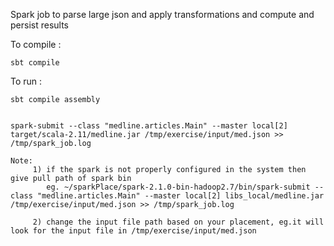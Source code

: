 Spark job to parse large json and apply transformations and compute and persist results

To compile :

    sbt compile
    
To run :
   
    sbt compile assembly
   
    
    spark-submit --class "medline.articles.Main" --master local[2] target/scala-2.11/medline.jar /tmp/exercise/input/med.json >> /tmp/spark_job.log
    
    Note:
         1) if the spark is not properly configured in the system then give pull path of spark bin
            eg. ~/sparkPlace/spark-2.1.0-bin-hadoop2.7/bin/spark-submit --class "medline.articles.Main" --master local[2] libs_local/medline.jar /tmp/exercise/input/med.json >> /tmp/spark_job.log
    
         2) change the input file path based on your placement, eg.it will look for the input file in /tmp/exercise/input/med.json
         
         
         
